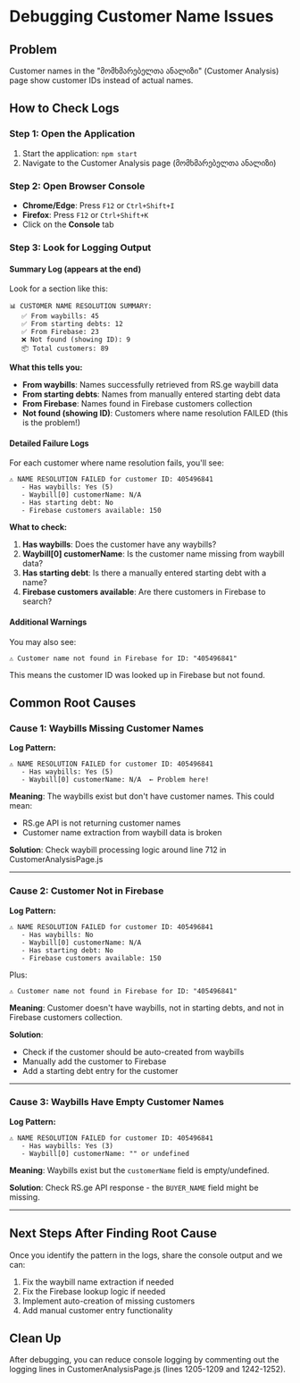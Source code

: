 # Debugging Customer Name Issues

## Problem
Customer names in the "მომხმარებელთა ანალიზი" (Customer Analysis) page show customer IDs instead of actual names.

## How to Check Logs

### Step 1: Open the Application
1. Start the application: `npm start`
2. Navigate to the Customer Analysis page (მომხმარებელთა ანალიზი)

### Step 2: Open Browser Console
- **Chrome/Edge**: Press `F12` or `Ctrl+Shift+I`
- **Firefox**: Press `F12` or `Ctrl+Shift+K`
- Click on the **Console** tab

### Step 3: Look for Logging Output

#### Summary Log (appears at the end)
Look for a section like this:
```
📊 CUSTOMER NAME RESOLUTION SUMMARY:
   ✅ From waybills: 45
   ✅ From starting debts: 12
   ✅ From Firebase: 23
   ❌ Not found (showing ID): 9
   📦 Total customers: 89
```

**What this tells you:**
- **From waybills**: Names successfully retrieved from RS.ge waybill data
- **From starting debts**: Names from manually entered starting debt data
- **From Firebase**: Names found in Firebase customers collection
- **Not found (showing ID)**: Customers where name resolution FAILED (this is the problem!)

#### Detailed Failure Logs
For each customer where name resolution fails, you'll see:
```
⚠️ NAME RESOLUTION FAILED for customer ID: 405496841
   - Has waybills: Yes (5)
   - Waybill[0] customerName: N/A
   - Has starting debt: No
   - Firebase customers available: 150
```

**What to check:**
1. **Has waybills**: Does the customer have any waybills?
2. **Waybill[0] customerName**: Is the customer name missing from waybill data?
3. **Has starting debt**: Is there a manually entered starting debt with a name?
4. **Firebase customers available**: Are there customers in Firebase to search?

#### Additional Warnings
You may also see:
```
⚠️ Customer name not found in Firebase for ID: "405496841"
```

This means the customer ID was looked up in Firebase but not found.

## Common Root Causes

### Cause 1: Waybills Missing Customer Names
**Log Pattern:**
```
⚠️ NAME RESOLUTION FAILED for customer ID: 405496841
   - Has waybills: Yes (5)
   - Waybill[0] customerName: N/A  ← Problem here!
```

**Meaning**: The waybills exist but don't have customer names. This could mean:
- RS.ge API is not returning customer names
- Customer name extraction from waybill data is broken

**Solution**: Check waybill processing logic around line 712 in CustomerAnalysisPage.js

---

### Cause 2: Customer Not in Firebase
**Log Pattern:**
```
⚠️ NAME RESOLUTION FAILED for customer ID: 405496841
   - Has waybills: No
   - Waybill[0] customerName: N/A
   - Has starting debt: No
   - Firebase customers available: 150
```
Plus:
```
⚠️ Customer name not found in Firebase for ID: "405496841"
```

**Meaning**: Customer doesn't have waybills, not in starting debts, and not in Firebase customers collection.

**Solution**:
- Check if the customer should be auto-created from waybills
- Manually add the customer to Firebase
- Add a starting debt entry for the customer

---

### Cause 3: Waybills Have Empty Customer Names
**Log Pattern:**
```
⚠️ NAME RESOLUTION FAILED for customer ID: 405496841
   - Has waybills: Yes (3)
   - Waybill[0] customerName: "" or undefined
```

**Meaning**: Waybills exist but the `customerName` field is empty/undefined.

**Solution**: Check RS.ge API response - the `BUYER_NAME` field might be missing.

---

## Next Steps After Finding Root Cause

Once you identify the pattern in the logs, share the console output and we can:
1. Fix the waybill name extraction if needed
2. Fix the Firebase lookup logic if needed
3. Implement auto-creation of missing customers
4. Add manual customer entry functionality

## Clean Up

After debugging, you can reduce console logging by commenting out the logging lines in CustomerAnalysisPage.js (lines 1205-1209 and 1242-1252).

